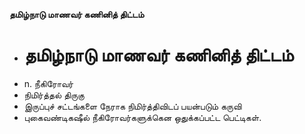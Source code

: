 **தமிழ்நாடு மாணவர் கணினித் திட்டம்**
- # தமிழ்நாடு மாணவர் கணினித் திட்டம்
- n. நீகிரோவர்
- நிமிர்த்தல் திருகு
- இருப்புச் சட்டங்களை நேராக நிமிர்த்திவிடப் பயன்படும் கருவி
- புகைவண்டிகஷீல் நீகிரோவர்களுக்கென ஒதுக்கப்பட்ட பெட்டிகள்.

